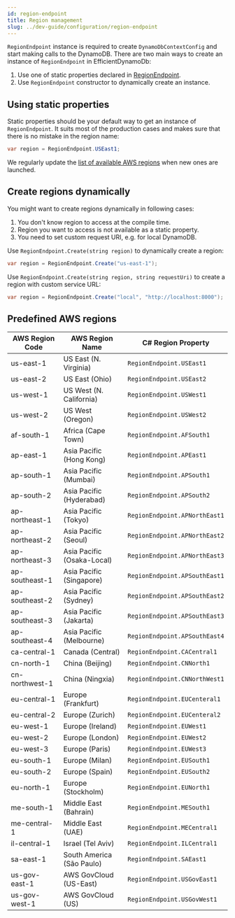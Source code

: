 ```yaml
---
id: region-endpoint
title: Region management
slug: ../dev-guide/configuration/region-endpoint
---
```


`RegionEndpoint` instance is required to create `DynamoDbContextConfig` and start making calls to the DynamoDB.
There are two main ways to create an instance of `RegionEndpoint` in EfficientDynamoDb:

1. Use one of static properties declared in [RegionEndpoint](https://github.com/AllocZero/EfficientDynamoDb/blob/main/src/EfficientDynamoDb/Context/Config/RegionEndpoint.cs).
1. Use `RegionEndpoint` constructor to dynamically create an instance.

## Using static properties

Static properties should be your default way to get an instance of `RegionEndpoint`.
It suits most of the production cases and makes sure that there is no mistake in the region name:

```csharp
var region = RegionEndpoint.USEast1;
```

We regularly update the [list of available AWS regions](#predefined-aws-regions) when new ones are launched.

## Create regions dynamically

You might want to create regions dynamically in following cases:

1. You don't know region to access at the compile time.
1. Region you want to access is not available as a static property.
1. You need to set custom request URI, e.g. for local DynamoDB.

Use `RegionEndpoint.Create(string region)` to dynamically create a region:

```csharp
var region = RegionEndpoint.Create("us-east-1");
```

Use `RegionEndpoint.Create(string region, string requestUri)` to create a region with custom service URL:

```csharp
var region = RegionEndpoint.Create("local", "http://localhost:8000");
```

## Predefined AWS regions

| AWS Region Code | AWS Region Name            | C# Region Property            |
|-----------------|----------------------------|-------------------------------|
| us-east-1       | US East (N. Virginia)      | `RegionEndpoint.USEast1`      |
| us-east-2       | US East (Ohio)             | `RegionEndpoint.USEast2`      |
| us-west-1       | US West (N. California)    | `RegionEndpoint.USWest1`      |
| us-west-2       | US West (Oregon)           | `RegionEndpoint.USWest2`      |
| af-south-1      | Africa (Cape Town)         | `RegionEndpoint.AFSouth1`     |
| ap-east-1       | Asia Pacific (Hong Kong)   | `RegionEndpoint.APEast1`      |
| ap-south-1      | Asia Pacific (Mumbai)      | `RegionEndpoint.APSouth1`     |
| ap-south-2      | Asia Pacific (Hyderabad)   | `RegionEndpoint.APSouth2`     |
| ap-northeast-1  | Asia Pacific (Tokyo)       | `RegionEndpoint.APNorthEast1` |
| ap-northeast-2  | Asia Pacific (Seoul)       | `RegionEndpoint.APNorthEast2` |
| ap-northeast-3  | Asia Pacific (Osaka-Local) | `RegionEndpoint.APNorthEast3` |
| ap-southeast-1  | Asia Pacific (Singapore)   | `RegionEndpoint.APSouthEast1` |
| ap-southeast-2  | Asia Pacific (Sydney)      | `RegionEndpoint.APSouthEast2` |
| ap-southeast-3  | Asia Pacific (Jakarta)     | `RegionEndpoint.APSouthEast3` |
| ap-southeast-4  | Asia Pacific (Melbourne)   | `RegionEndpoint.APSouthEast4` |
| ca-central-1    | Canada (Central)           | `RegionEndpoint.CACentral1`   |
| cn-north-1      | China (Beijing)            | `RegionEndpoint.CNNorth1`     |
| cn-northwest-1  | China (Ningxia)            | `RegionEndpoint.CNNorthWest1` |
| eu-central-1    | Europe (Frankfurt)         | `RegionEndpoint.EUCenteral1`  |
| eu-central-2    | Europe (Zurich)            | `RegionEndpoint.EUCenteral2`  |
| eu-west-1       | Europe (Ireland)           | `RegionEndpoint.EUWest1`      |
| eu-west-2       | Europe (London)            | `RegionEndpoint.EUWest2`      |
| eu-west-3       | Europe (Paris)             | `RegionEndpoint.EUWest3`      |
| eu-south-1      | Europe (Milan)             | `RegionEndpoint.EUSouth1`     |
| eu-south-2      | Europe (Spain)             | `RegionEndpoint.EUSouth2`     |
| eu-north-1      | Europe (Stockholm)         | `RegionEndpoint.EUNorth1`     |
| me-south-1      | Middle East (Bahrain)      | `RegionEndpoint.MESouth1`     |
| me-central-1    | Middle East (UAE)          | `RegionEndpoint.MECentral1`   |
| il-central-1    | Israel (Tel Aviv)          | `RegionEndpoint.ILCentral1`   |
| sa-east-1       | South America (São Paulo)  | `RegionEndpoint.SAEast1`      |
| us-gov-east-1   | AWS GovCloud (US-East)     | `RegionEndpoint.USGovEast1`   |
| us-gov-west-1   | AWS GovCloud (US)          | `RegionEndpoint.USGovWest1`   |

